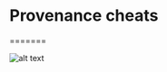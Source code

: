 # Provenance cheats
=======

 ![alt text](https://images.app.goo.gl/ptgPRbSYYSFSMAzx5 "Screenshot")
